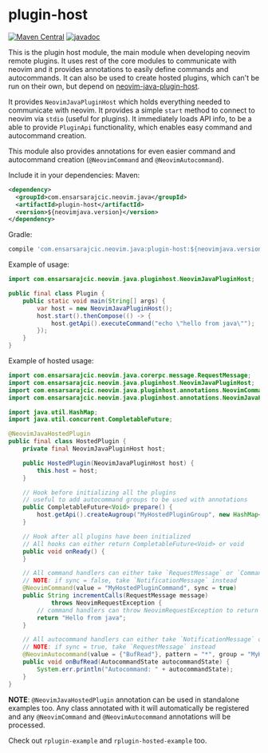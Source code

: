 # plugin-host

[![Maven Central](https://maven-badges.herokuapp.com/maven-central/com.ensarsarajcic.neovim.java/core-rpc/badge.svg)](https://maven-badges.herokuapp.com/maven-central/com.ensarsarajcic.neovim.java/plugin-host)
[![javadoc](https://javadoc.io/badge2/com.ensarsarajcic.neovim.java/core-rpc/javadoc.svg)](https://javadoc.io/doc/com.ensarsarajcic.neovim.java/plugin-host)

This is the plugin host module, the main module when developing neovim remote plugins. It uses rest of the core modules to communicate with neovim and it provides annotations to easily define commands and autocommands. It can also be used to create hosted plugins, which can't be run on their own, but depend on [neovim-java-plugin-host](https://github.com/esensar/neovim-java-plugin-host).

It provides `NeovimJavaPluginHost` which holds everything needed to communicate with neovim. It provides a simple `start` method to connect to neovim via `stdio` (useful for plugins). It immediately loads API info, to be a able to provide `PluginApi` functionality, which enables easy command and autocommand creation.

This module also provides annotations for even easier command and autocommand creation (`@NeovimCommand` and `@NeovimAutocommand`).

Include it in your dependencies:
Maven:
```xml
<dependency>
  <groupId>com.ensarsarajcic.neovim.java</groupId>
  <artifactId>plugin-host</artifactId>
  <version>${neovimjava.version}</version>
</dependency>
```
Gradle:
```groovy
compile 'com.ensarsarajcic.neovim.java:plugin-host:${neovimjava.version}'
```

Example of usage:

```java
import com.ensarsarajcic.neovim.java.pluginhost.NeovimJavaPluginHost;

public final class Plugin {
    public static void main(String[] args) {
        var host = new NeovimJavaPluginHost();
        host.start().thenCompose(() -> {
            host.getApi().executeCommand("echo \"hello from java\"");
        });
    }
}
```

Example of hosted usage:

```java
import com.ensarsarajcic.neovim.java.corerpc.message.RequestMessage;
import com.ensarsarajcic.neovim.java.pluginhost.NeovimJavaPluginHost;
import com.ensarsarajcic.neovim.java.pluginhost.annotations.NeovimCommand;
import com.ensarsarajcic.neovim.java.pluginhost.annotations.NeovimJavaHostedPlugin;

import java.util.HashMap;
import java.util.concurrent.CompletableFuture;

@NeovimJavaHostedPlugin
public final class HostedPlugin {
    private final NeovimJavaPluginHost host;

    public HostedPlugin(NeovimJavaPluginHost host) {
        this.host = host;
    }

    // Hook before initializing all the plugins
    // useful to add autocommand groups to be used with annotations
    public CompletableFuture<Void> prepare() {
        host.getApi().createAugroup("MyHostedPluginGroup", new HashMap<>());
    }

    // Hook after all plugins have been initialized
    // All hooks can either return CompletableFuture<Void> or void
    public void onReady() {
    }

    // All command handlers can either take `RequestMessage` or `CommandState`
    // NOTE: if sync = false, take `NotificationMessage` instead
    @NeovimCommand(value = "MyHostedPluginCommand", sync = true)
    public String incrementCalls(RequestMessage message)
            throws NeovimRequestException {
        // command handlers can throw NeovimRequestException to return error to neovim
        return "Hello from java";
    }

    // All autocommand handlers can either take `NotificationMessage` or `AutocommandState`
    // NOTE: if sync = true, take `RequestMessage` instead
    @NeovimAutocommand(value = {"BufRead"}, pattern = "*", group = "MyHostedPluginGroup")
    public void onBufRead(AutocommandState autocommandState) {
        System.err.println("Autocommand: " + autocommandState);
    }
}
```

**NOTE**: `@NeovimJavaHostedPlugin` annotation can be used in standalone examples too. Any class annotated with it will automatically be registered and any `@NeovimCommand` and `@NeovimAutocommand` annotations will be processed.

Check out `rplugin-example` and `rplugin-hosted-example` too.
